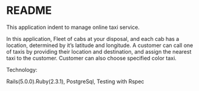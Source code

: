 # README

This application indent to manage online taxi service.


In this application, Fleet of cabs at your disposal, and each cab has a location, determined by it’s latitude and longitude.
A customer can call one of taxis by providing their location and destination, and  assign the nearest taxi to the customer.
Customer can also choose specified color taxi.


Technology:

Rails(5.0.0).Ruby(2.3.1), PostgreSql, Testing with Rspec


